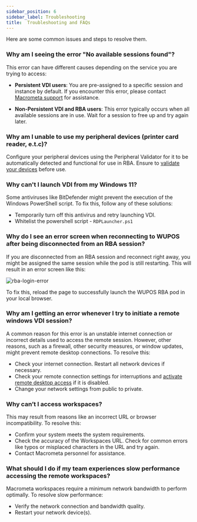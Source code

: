 ```yaml
---
sidebar_position: 6
sidebar_label: Troubleshooting
title:  Troubleshooting and FAQs
---
```

Here are some common issues and steps to resolve them.

### Why am I seeing the error "No available sessions found"?
This error can have different causes depending on the service you are trying to access:

- **Persistent VDI users**: You are pre-assigned to a specific session and instance by default. If you encounter this error, please contact [Macrometa support](https://www.macrometa.com/support) for assistance.

- **Non-Persistent VDI and RBA users**: This error typically occurs when all available sessions are in use. Wait for a session to free up and try again later.

### Why am I unable to use my peripheral devices (printer card reader, e.t.c)?
Configure your peripheral devices using the Peripheral Validator for it to be automatically detected and functional for use in RBA. Ensure to [validate your devices](../rba/validating-peripherals.md) before use.

### Why can't I launch VDI from my Windows 11?
Some antiviruses like BitDefender might prevent the execution of the Windows PowerShell script. To fix this, follow any of these solutions:

- Temporarily turn off this antivirus and retry launching VDI.
- Whitelist the powershell script - `RDPLauncher.ps1`

### Why do I see an error screen when reconnecting to WUPOS after being disconnected from an RBA session?

If you are disconnected from an RBA session and reconnect right away, you might be assigned the same session while the pod is still restarting. This will result in an error screen like this:

![rba-login-error](/img/runbook-images/rba-login-error.png)


To fix this, reload the page to successfully launch the WUPOS RBA pod in your local browser.


### Why am I getting an error whenever I try to initiate a remote windows VDI session?

A common reason for this error is an unstable internet connection or incorrect details used to access the remote session. However, other reasons, such as a firewall, other security measures, or window updates, might prevent remote desktop connections. To resolve this:

- Check your internet connection. Restart all network devices if necessary.
- Check your remote connection settings for interruptions and [activate remote desktop access](https://learn.microsoft.com/en-us/windows-server/remote/remote-desktop-services/clients/remote-desktop-allow-access) if it is disabled. 
- Change your network settings from public to private.

### Why can’t I access workspaces?
This may result from reasons like an incorrect URL or browser incompatibility. To resolve this:

- Confirm your system meets the system requirements.
- Check the accuracy of the Workspaces URL. Check for common errors like typos or misplaced characters in the URL and try again. 
- Contact Macrometa personnel for assistance.

### What should I do if my team experiences slow performance accessing the remote workspaces?
Macrometa workspaces require a minimum network bandwidth to perform optimally. To resolve slow performance:

- Verify the network connection and bandwidth quality.
- Restart your network device(s).
